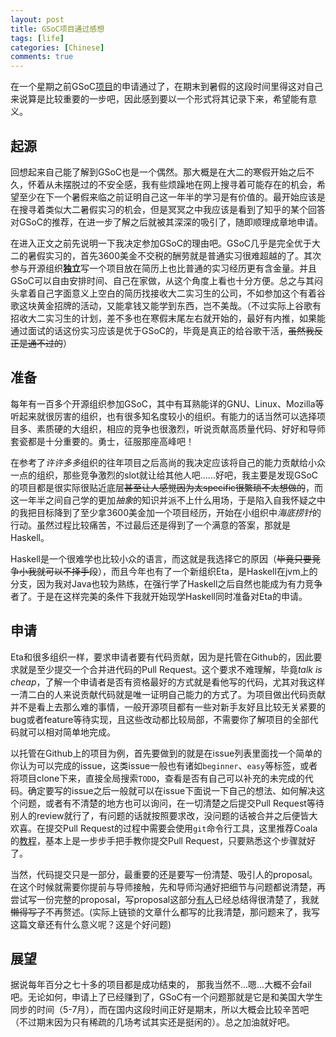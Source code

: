 ```yaml
---
layout: post
title: GSoC项目通过感想
tags: [life]
categories: [Chinese]
comments: true
---
```

在一个星期之前GSoC[项目](https://summerofcode.withgoogle.com/projects/#5339898383433728)的申请通过了，在期末到暑假的这段时间里得这对自己来说算是比较重要的一步吧，因此感到要以一个形式将其记录下来，希望能有意义。

## 起源

回想起来自己能了解到GSoC也是一个偶然。那大概是在大二的寒假开始之后不久，怀着从未摆脱过的不安全感，我有些烦躁地在网上搜寻着可能存在的机会，希望至少在下一个暑假来临之前证明自己这一年半的学习是有价值的。最开始应该是在搜寻着类似大二暑假实习的机会，但是冥冥之中我应该是看到了知乎的某个回答对GSoC的推荐，在进一步了解之后就被其深深的吸引了，随即顺理成章地申请。

在进入正文之前先说明一下我决定参加GSoC的理由吧。GSoC几乎是完全优于大二的暑假实习的，首先3600美金不交税的酬劳就是普通实习很难超越的了。其次参与开源组织**独立**写一个项目放在简历上也比普通的实习经历更有含金量。并且GSoC可以自由安排时间、自己在家做，从这个角度上看也十分方便。总之与其闷头拿着自己字面意义上空白的简历找接收大二实习生的公司，不如参加这个有着谷歌这块黄金招牌的活动，又能拿钱又能学到东西，岂不美哉。（不过实际上谷歌有招收大二实习生的计划，差不多也在寒假末尾左右就开始的，最好有内推，如果能通过面试的话这份实习应该是优于GSoC的，毕竟是真正的给谷歌干活，~~虽然我反正是通不过的~~）

## 准备

每年有一百多个开源组织参加GSoC，其中有耳熟能详的GNU、Linux、Mozilla等听起来就很厉害的组织，也有很多知名度较小的组织。有能力的话当然可以选择项目多、素质硬的大组织，相应的竞争也很激烈，听说贡献高质量代码、好好和导师套瓷都是十分重要的。勇士，征服那座高峰吧！

在参考了*许许多多*组织的往年项目之后高尚的我决定应该将自己的能力贡献给小众一点的组织，那些竞争激烈的slot就让给其他人吧......好吧，我主要是发现GSoC的项目都是很实际很贴近底层~~甚至让人感觉因为太specific很繁琐不太想做的~~，而这一年半之间自己学的更加*抽象*的知识并派不上什么用场，于是陷入自我怀疑之中的我把目标降到了至少拿3600美金加一个项目经历，开始在小组织中*海底捞针*的行动。虽然过程比较痛苦，不过最后还是得到了一个满意的答案，那就是Haskell。

Haskell是一个很难学也比较小众的语言，而这就是我选择它的原因（~~毕竟只要竞争小我就可以不择手段~~），而且今年也有了一个新组织Eta，是Haskell在jvm上的分支，因为我对Java也较为熟练，在强行学了Haskell之后自然也能成为有力竞争者了。于是在这样完美的条件下我就开始现学Haskell同时准备对Eta的申请。

## 申请

Eta和很多组织一样，要求申请者要有代码贡献，因为是托管在Github的，因此要求就是至少提交一个合并进代码的Pull Request。这个要求不难理解，毕竟*talk is cheap*，了解一个申请者是否有资格最好的方式就是看他写的代码，尤其对我这样一清二白的人来说贡献代码就是唯一证明自己能力的方式了。为项目做出代码贡献并不是看上去那么难的事情，一般开源项目都有一些对新手友好且比较无关紧要的bug或者feature等待实现，且这些改动都比较局部，不需要你了解项目的全部代码就可以相对简单地完成。

以托管在Github上的项目为例，首先要做到的就是在issue列表里面找一个简单的你认为可以完成的issue，这类issue一般也有诸如`beginner`、`easy`等标签，或者将项目clone下来，直接全局搜索`TODO`，查看是否有自己可以补充的未完成的代码。确定要写的issue之后一般就可以在issue下面说一下自己的想法、如何解决这个问题，或者有不清楚的地方也可以询问，在一切清楚之后提交Pull Request等待别人的review就行了，有问题的话就按照要求改，没问题的话被合并之后便皆大欢喜。在提交Pull Request的过程中需要会使用`git`命令行工具，这里推荐Coala的[教程](http://api.coala.io/en/latest/Developers/Newcomers_Guide.html#step-3-creating-a-fork-and-testing-your-changes)，基本上是一步步手把手教你提交Pull Request，只要熟悉这个步骤就好了。

当然，代码提交只是一部分，最重要的还是要写一份清楚、吸引人的proposal。在这个时候就需要你提前与导师接触，先和导师沟通好把细节与问题都说清楚，再尝试写一份完整的proposal，写proposal这部分[有人](https://zhuanlan.zhihu.com/p/27330699)已经总结得很清楚了，我就~~懒得写了~~不再赘述。(实际上链锁的文章什么都写的比我清楚，那问题来了，我写这篇文章还有什么意义呢？这是个好问题)

## 展望

据说每年百分之七十多的项目都是成功结束的， 那我当然不...嗯...大概不会fail吧。无论如何，申请上了已经赚到了，GSoC有一个问题那就是它是和美国大学生同步的时间（5-7月），而在国内这段时间正好是期末，所以大概会比较辛苦吧（不过期末因为只有稀疏的几场考试其实还是挺闲的）。总之加油就好吧。